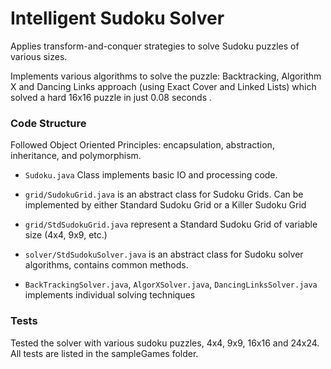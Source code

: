 # Intelligent Sudoku Solver
Applies transform-and-conquer strategies to solve Sudoku puzzles of various sizes.

Implements various algorithms to solve the puzzle: Backtracking, Algorithm X and Dancing Links
approach (using Exact Cover and Linked Lists) which solved a hard 16x16 puzzle in just 0.08 seconds .

### Code Structure

Followed Object Oriented Principles: encapsulation, abstraction, inheritance, and polymorphism. 
- `Sudoku.java` Class implements basic IO and processing code. 

- `grid/SudokuGrid.java` is an abstract class for Sudoku Grids. Can be implemented by either Standard Sudoku Grid or a Killer Sudoku Grid
- `grid/StdSudokuGrid.java` represent a Standard Sudoku Grid of variable size (4x4, 9x9, etc.)

- `solver/StdSudokuSolver.java` is an abstract class for Sudoku solver algorithms, contains common methods.
- `BackTrackingSolver.java`, `AlgorXSolver.java`, `DancingLinksSolver.java` implements individual solving techniques
### Tests
Tested the solver with various sudoku puzzles, 4x4, 9x9, 16x16 and 24x24. 
All tests are listed in the sampleGames folder.